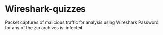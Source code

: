 # Wireshark-quizzes
Packet captures of malicious traffic for analysis using Wireshark
Password for any of the zip archives is: infected

